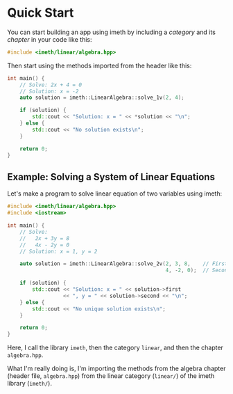 # Quick Start

You can start building an app using imeth by including a _category_ and its _chapter_ in your code like this:

```c++
#include <imeth/linear/algebra.hpp>
```

Then start using the methods imported from the header like this:

```c++
int main() {
    // Solve: 2x + 4 = 0
    // Solution: x = -2
    auto solution = imeth::LinearAlgebra::solve_1v(2, 4);

    if (solution) {
        std::cout << "Solution: x = " << *solution << "\n";
    } else {
        std::cout << "No solution exists\n";
    }

    return 0;
}
```

## Example: Solving a System of Linear Equations

Let's make a program to solve linear equation of two variables using imeth:

```c++
#include <imeth/linear/algebra.hpp>
#include <iostream>

int main() {
    // Solve:
    //   2x + 3y = 8
    //   4x - 2y = 0
    // Solution: x = 1, y = 2

    auto solution = imeth::LinearAlgebra::solve_2v(2, 3, 8,    // First equation coefficients
                                                   4, -2, 0);  // Second equation coefficients

    if (solution) {
        std::cout << "Solution: x = " << solution->first
                  << ", y = " << solution->second << "\n";
    } else {
        std::cout << "No unique solution exists\n";
    }

    return 0;
}
```

Here, I call the library `imeth`, then the category `linear`, and then the chapter `algebra.hpp`.

What I'm really doing is, I'm importing the methods from the algebra chapter (header file, `algebra.hpp`) from the linear category (`linear/`) of the
imeth library (`imeth/`).
